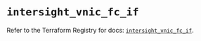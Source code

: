 # `intersight_vnic_fc_if`

Refer to the Terraform Registry for docs: [`intersight_vnic_fc_if`](https://registry.terraform.io/providers/ciscodevnet/intersight/1.0.71/docs/resources/vnic_fc_if).
